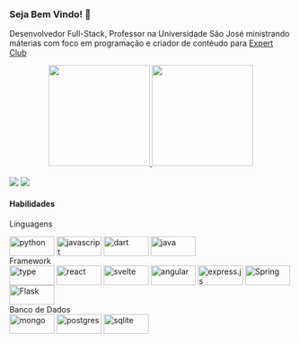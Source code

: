 ### Seja Bem Vindo! 👋

Desenvolvedor Full-Stack, Professor na Universidade São José ministrando máterias com foco em programação e criador de contéudo para [Expert Club](https://www.rocketseat.com.br/expertsclub)

<div align="center">
  <a href="https://github.com/gustavodsf">
  <img height="180em" src="https://github-readme-stats.vercel.app/api/?username=gustavodsf&show_icons=true&title_color=fff&icon_color=79ff97&text_color=9f9f9f&bg_color=151515"/>
  <img height="180em" src="https://github-readme-stats.vercel.app/api/top-langs/?username=gustavodsf&show_icons=true&title_color=fff&icon_color=79ff97&text_color=9f9f9f&bg_color=151515"/>
</div>
<div style="display: inline_block"><br />
  <a href = "mailto:gustavodsf1@gmail.com"><img src="https://img.shields.io/badge/-Gmail-%23333?style=for-the-badge&logo=gmail&logoColor=white" target="_blank"></a>
  <a href="https://www.linkedin.com/in/gustavo-figueiredo-8602966b/" target="_blank"><img src="https://img.shields.io/badge/-LinkedIn-%230077B5?style=for-the-badge&logo=linkedin&logoColor=white" target="_blank"></a>
</div>

 #### Habilidades
Linguagens
<div style="display: inline_block">
 <img align="center" alt="python"     height="35" width="80" src="https://img.shields.io/badge/Python-3776AB?style=for-the-badge&logo=python&logoColor=white" />
 <img align="center" alt="javascript" height="35" width="80" src="https://img.shields.io/badge/JavaScript-F7DF1E?style=for-the-badge&logo=javascript&logoColor=black" />
 <img align="center" alt="dart"       height="35" width="80" src="https://img.shields.io/badge/Dart-0175C2?style=for-the-badge&logo=dart&logoColor=white" />
 <img align="center" alt="java"       height="35" width="80" src="https://img.shields.io/badge/Java-ED8B00?style=for-the-badge&logo=java&logoColor=white" />
</div>
Framework
<div style="display: inline_block">
  <img align="center" alt="type"    height="35" width="80" src="https://img.shields.io/badge/TypeScript-007ACC?style=for-the-badge&logo=typescript&logoColor=white" />
  <img align="center" alt="react"   height="35" width="80" src="https://img.shields.io/badge/React-20232A?style=for-the-badge&logo=react&logoColor=61DAFB" />
  <img align="center" alt="svelte"  height="35" width="80" src="https://img.shields.io/badge/Svelte-4A4A55?style=for-the-badge&logo=svelte&logoColor=FF3E00" />
  <img align="center" alt="angular" height="35" width="80" src="https://img.shields.io/badge/Angular-DD0031?style=for-the-badge&logo=angular&logoColor=white" />
  <img align="center" alt="express.js" height="35" width="80" src="https://img.shields.io/badge/Express.js-404D59?style=for-the-badge" />
  <img align="center" alt="Spring"     height="35" width="80" src="https://img.shields.io/badge/Spring-6DB33F?style=for-the-badge&logo=spring&logoColor=white" />
  <img align="center" alt="Flask"      height="35" width="80" src="https://img.shields.io/badge/Flask-000000?style=for-the-badge&logo=flask&logoColor=white" />
</div>
Banco de Dados
<div style="display: inline_block">
  <img align="center" alt="mongo"    height="35" width="80" src="https://img.shields.io/badge/MongoDB-4EA94B?style=for-the-badge&logo=mongodb&logoColor=white" />
  <img align="center" alt="postgres" height="35" width="80" src="https://img.shields.io/badge/PostgreSQL-316192?style=for-the-badge&logo=postgresql&logoColor=white" />
  <img align="center" alt="sqlite"   height="35" width="80" src="https://img.shields.io/badge/SQLite-07405E?style=for-the-badge&logo=sqlite&logoColor=white" />
</div>
